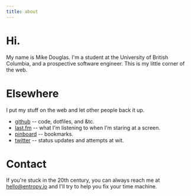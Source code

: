 ```yaml
---
title: about
---
```

# Hi.

My name is Mike Douglas. I'm a student at the University of British
Columbia, and a prospective software engineer. This is my little corner
of the web.

# Elsewhere

I put my stuff on the web and let other people back it up.

* [github] -- code, dotfiles, and &tc.
* [last.fm] -- what I'm listening to when I'm staring at a screen.
* [pinboard] -- bookmarks.
* [twitter] -- status updates and attempts at wit.

# Contact

If you're stuck in the 20th century, you can always reach me at
[hello@entropy.io](mail:hello@entropy.io) and I'll try to help you fix
your time machine.

[github]: http://github.com/mikedouglas
[last.fm]: http://last.fm/mikedouglas
[pinboard]: http://pinboard.in/u:mikedouglas
[twitter]: http://twitter.com/mikedouglas
